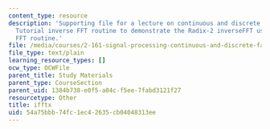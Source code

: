 ```yaml
---
content_type: resource
description: 'Supporting file for a lecture on continuous and discrete signal processing:
  Tutorial inverse FFT routine to demonstrate the Radix-2 inverseFFT using a forward
  FFT routine.'
file: /media/courses/2-161-signal-processing-continuous-and-discrete-fall-2008/54a75bbb74fc1ec42635cb04048313ee_ifftx.m
file_type: text/plain
learning_resource_types: []
ocw_type: OCWFile
parent_title: Study Materials
parent_type: CourseSection
parent_uid: 1384b738-e0f5-a04c-f5ee-7fabd3121f27
resourcetype: Other
title: ifftx
uid: 54a75bbb-74fc-1ec4-2635-cb04048313ee
---
```

